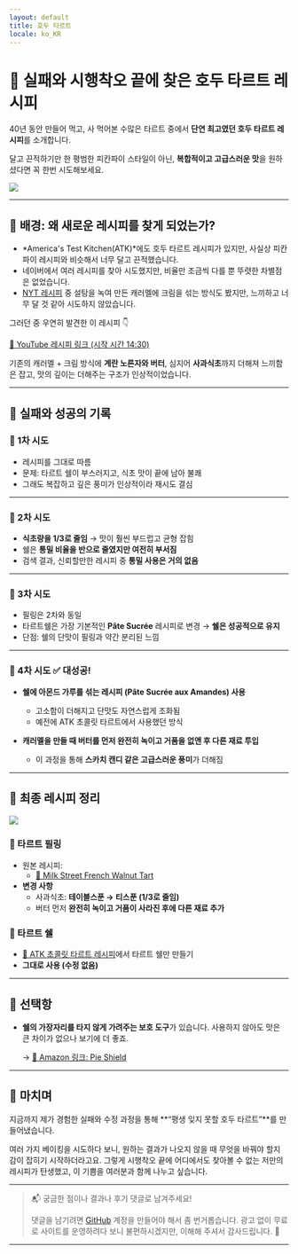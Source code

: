 ```yaml
---
layout: default
title: 호두 타르트
locale: ko_KR
---
```


# 🍯 실패와 시행착오 끝에 찾은 호두 타르트 레시피

40년 동안 만들어 먹고, 사 먹어본 수많은 타르트 중에서 **단연 최고였던 호두 타르트 레시피**를 소개합니다.

달고 끈적하기만 한 평범한 피칸파이 스타일이 아닌, **복합적이고 고급스러운 맛**을 원하셨다면 꼭 한번 시도해보세요.

![](https://live.staticflickr.com/65535/52685126083_65eceb22c7.jpg)

---

## 🧪 배경: 왜 새로운 레시피를 찾게 되었는가?

- *America's Test Kitchen(ATK)*에도 호두 타르트 레시피가 있지만, 사실상 피칸파이 레시피와 비슷해서 너무 달고 끈적했습니다.  
- 네이버에서 여러 레시피를 찾아 시도했지만, 비율만 조금씩 다를 뿐 뚜렷한 차별점은 없었습니다.  
- [NYT 레시피](https://cooking.nytimes.com/recipes/1017652-walnut-tart) 중 설탕을 녹여 만든 캐러멜에 크림을 섞는 방식도 봤지만, 느끼하고 너무 달 것 같아 시도하지 않았습니다.  

그러던 중 우연히 발견한 이 레시피 👇

[🔗 YouTube 레시피 링크 (시작 시간 14:30)](https://youtu.be/2bUeLbqmktU?t=870)

기존의 캐러멜 + 크림 방식에 **계란 노른자와 버터**, 심지어 **사과식초**까지 더해져 느끼함은 잡고, 맛의 깊이는 더해주는 구조가 인상적이었습니다.  

---

## 🧁 실패와 성공의 기록

### 🥧 1차 시도
- 레시피를 그대로 따름  
- 문제: 타르트 쉘이 부스러지고, 식초 맛이 끝에 남아 불쾌  
- 그래도 복잡하고 깊은 풍미가 인상적이라 재시도 결심

---

### 🥧 2차 시도
- **식초량을 1/3로 줄임** → 맛이 훨씬 부드럽고 균형 잡힘  
- 쉘은 **통밀 비율을 반으로 줄였지만 여전히 부서짐**  
- 검색 결과, 신뢰할만한 레시피 중 **통밀 사용은 거의 없음**

---

### 🥧 3차 시도
- 필링은 2차와 동일  
- 타르트쉘은 가장 기본적인 **Pâte Sucrée** 레시피로 변경 → **쉘은 성공적으로 유지**  
- 단점: 쉘의 단맛이 필링과 약간 분리된 느낌

---

### 🥧 4차 시도 ✅ **대성공!**
- **쉘에 아몬드 가루를 섞는 레시피 (Pâte Sucrée aux Amandes) 사용**
  - 고소함이 더해지고 단맛도 자연스럽게 조화됨  
  - 예전에 ATK 초콜릿 타르트에서 사용했던 방식

- **캐러멜을 만들 때 버터를 먼저 완전히 녹이고 거품을 없앤 후 다른 재료 투입**  
  - 이 과정을 통해 **스카치 캔디 같은 고급스러운 풍미**가 더해짐  

---

## 📌 최종 레시피 정리


![](https://live.staticflickr.com/65535/52685052475_7329b7a3b9.jpg)


### 🍯 타르트 필링  
- 원본 레시피:
  - [🔗 Milk Street French Walnut Tart](https://www.177milkstreet.com/recipes/french-walnut-tart)  
- **변경 사항**
  - 사과식초: **테이블스푼 → 티스푼 (1/3로 줄임)**  
  - 버터 먼저 **완전히 녹이고 거품이 사라진 후에 다른 재료 추가**

### 🧈 타르트 쉘  
- [🔗 ATK 초콜릿 타르트 레시피](https://www.americastestkitchen.com/recipes/7490-rich-chocolate-tart)에서 타르트 쉘만 만들기
- **그대로 사용 (수정 없음)**

---

## 🔧 선택항

- **쉘의 가장자리를 타지 않게 가려주는 보호 도구**가 있습니다. 사용하지 않아도 맛은 큰 차이가 없으나 보기에 더 좋죠.

  → [🔗 Amazon 링크: Pie Shield](https://www.amazon.com/gp/product/B005FYC9XM/)

---

## 📝 마치며

지금까지 제가 경험한 실패와 수정 과정을 통해 **“평생 잊지 못할 호두 타르트”**를 만들어냈습니다.

여러 가지 베이킹을 시도하다 보니, 원하는 결과가 나오지 않을 때 무엇을 바꿔야 할지 감이 잡히기 시작하더라고요. 그렇게 시행착오 끝에 어디에서도 찾아볼 수 없는 저만의 레시피가 탄생했고, 이 기쁨을 여러분과 함께 나누고 싶습니다.

---

> 📬 궁금한 점이나 결과나 후기 댓글로 남겨주세요!  
>
> 댓글을 남기려면 [GitHub](http://github.com) 계정을 만들어야 해서 좀 번거롭습니다. 광고 없이 무료로 사이트를 운영하려다 보니 불편하시겠지만, 이해해 주셔서 감사드립니다. 🙂

---
